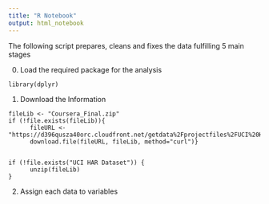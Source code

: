 ```yaml
---
title: "R Notebook"
output: html_notebook
---
```



The following script prepares, cleans and fixes the data fulfilling 5 main stages

0. Load the required package for the analysis

```{r}
library(dplyr)
```
1. Download the Information

```{r}
fileLib <- "Coursera_Final.zip"
if (!file.exists(fileLib)){
      fileURL <- "https://d396qusza40orc.cloudfront.net/getdata%2Fprojectfiles%2FUCI%20HAR%20Dataset.zip"
      download.file(fileURL, fileLib, method="curl")}


if (!file.exists("UCI HAR Dataset")) { 
      unzip(fileLib) 
}
```
2. Assign each data to variables



